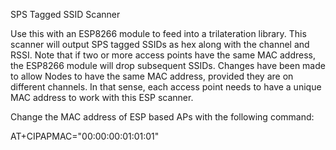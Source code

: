 SPS Tagged SSID Scanner

Use this with an ESP8266 module to feed into a trilateration library. This scanner will output SPS tagged SSIDs as hex
along with the channel and RSSI.
Note that if two or more access points have the same MAC address, the ESP8266 module will drop subsequent SSIDs. Changes have been made to allow Nodes to have the same MAC address, provided they are on different channels.
In that sense, each access point needs to have a unique MAC address to work with this ESP scanner.

Change the MAC address of ESP based APs with the following command:

AT+CIPAPMAC="00:00:00:01:01:01"
